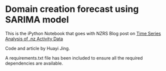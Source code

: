 # Domain creation forecast using SARIMA model

This is the iPython Notebook that goes with NZRS Blog post on [Time
Series Analysis of .nz Activity Data](http://blog.nzrs.net.nz)

Code and article by Huayi Jing.

A requirements.txt file has been included to ensure all the required
dependencies are available.
